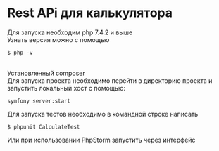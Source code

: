 <h1>Rest APi для калькулятора </h1>
 Для запуска необходим php 7.4.2 и выше<br>
 Узнать версия можно с помощью 
 <pre class="code highlight js-syntax-highlight javascript white" v-pre="true" lang="javascript"><code><span id="LC1" class="line" lang="javascript"><span class="nx">$ php</span> <span class="o">-</span><span class="nx">v</span> </span></code></pre>
<br> Установленный composer <br>
Для запуска проекта необходимо перейти в директорию проекта и запустить локальный хост с помощью:
 <pre class="code highlight js-syntax-highlight javascript white" v-pre="true" lang="javascript"><code><span id="LC1" class="line" lang="javascript"><span class="nx">symfony server:start</span> <span class="o"></span><span class="nx"></span> </span></code></pre>
 Для запуска тестов необходимо в командной строке написать
 <pre class="code highlight js-syntax-highlight javascript white" v-pre="true" lang="javascript"><code><span id="LC1" class="line" lang="javascript"><span class="nx">$ phpunit CalculateTest</span> <span class="o"></span><span class="nx"></span> </span></code></pre>
 Или при использовании PhpStorm запустить через интерфейс
 
